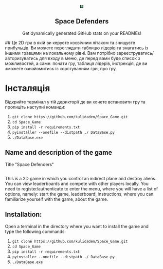 <p align="center">
 <img width="10px" height='10px' src="./What-is-Python-3.12_11zon.webp" align="center" alt="Space Defenders" />
 <h2 align="center">Space Defenders</h2>
 <p align="center">Get dynamically generated GitHub stats on your READMEs!</p>
</p>
##
Це 2D гра в якій ви керуєте косвічним літаком та знищуєте прибульців. Ви можете переглядати таблицю лідерів та змагатись із іншими гравцями на локальному рівні.
Вам потрібно зареєструватись/авторизуватись для входу в меню, де перед вами буде список з можливостей, а саме: почати гру, таблиця лідерів, інстрекція, де ви зможете ознайомитись із корстуванням гри, про гру.

# Інсталяція
Відкрийте термінал у тій дерикторії де ви хочете встановити гру та пропиціть наступні команди: 
1) `git clone https://github.com/kulidaden/Space_Game.git`
2) `cd Space_Game`
3) `pip install -r requirements.txt`
4) `pyinstaller --onefile --distpath ./ DataBase.py`
5) `./DataBase.exe`

## Name and description of the game
Title "Space Defenders"

## 
This is a 2D game in which you control an indirect plane and destroy aliens.  You can view leaderboards and compete with other players locally.  You need to register/authenticate to enter the menu, where you will have a list of options, namely: start the game, leaderboard, instructions, where you can familiarize yourself with the game, about the game.

## Installation:
Open a terminal in the directory where you want to install the game and type the following commands:
1) `git clone https://github.com/kulidaden/Space_Game.git`
2) `cd Space_Game`
3) `pip install -r requirements.txt`
4) `pyinstaller --onefile --distpath ./ DataBase.py`
5) `./DataBase.exe`
